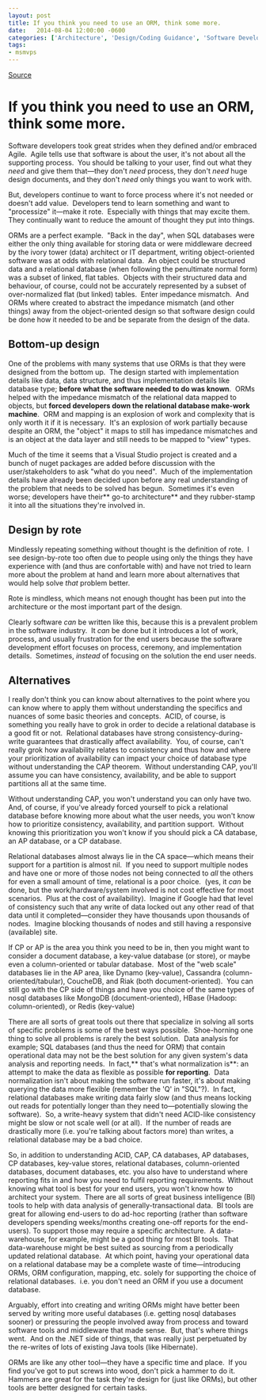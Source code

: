 ```yaml
---
layout: post
title: If you think you need to use an ORM, think some more.
date:   2014-08-04 12:00:00 -0600
categories: ['Architecture', 'Design/Coding Guidance', 'Software Development', 'Software Development Guidance']
tags:
- msmvps
---
```

[Source](http://pr-blog.azurewebsites.net/2014/08/05/if-you-think-you-need-to-use-an-orm-think-some-more/ "Permalink to If you think you need to use an ORM, think some more.")

# If you think you need to use an ORM, think some more.

Software developers took great strides when they defined and/or embraced Agile.  Agile tells use that software is about the user, it's not about all the supporting process.  You should be talking to your user, find out what they _need_ and give them that—they don't _need_ process, they don't _need_ huge design documents, and they don't _need_ only things you want to work with.

But, developers continue to want to force process where it's not needed or doesn't add value.  Developers tend to learn something and want to "processize" it—make it rote.  Especially with things that may excite them.  They continually want to reduce the amount of thought they put into things.

ORMs are a perfect example.  "Back in the day", when SQL databases were either the only thing available for storing data or were middleware decreed by the ivory tower (data) architect or IT department, writing object-oriented software was at odds with relational data.  An object could be structured data and a relational database (when following the penultimate normal form) was a subset of linked, flat tables.  Objects with their structured data and behaviour, of course, could not be accurately represented by a subset of over-normalized flat (but linked) tables.  Enter impedance mismatch.  And ORMs where created to abstract the impedance mismatch (and other things) away from the object-oriented design so that software design could be done how it needed to be and be separate from the design of the data.

## Bottom-up design

One of the problems with many systems that use ORMs is that they were designed from the bottom up.  The design started with implementation details like data, data structure, and thus implementation details like database type; **before what the software needed to do was known**.  ORMs helped with the impedance mismatch of the relational data mapped to objects, but **forced developers down the relational database make-work machine**.  ORM and mapping is an explosion of work and complexity that is only worth it if it is necessary.  It's an explosion of work partially because despite an ORM, the "object" it maps to still has impedance mismatches and is an object at the data layer and still needs to be mapped to "view" types.

Much of the time it seems that a Visual Studio project is created and a bunch of nuget packages are added before discussion with the user/stakeholders to ask "what do you need".  Much of the implementation details have already been decided upon before any real understanding of the problem that needs to be solved has begun.  Sometimes it's even worse; developers have their** go-to architecture** and they rubber-stamp it into all the situations they're involved in.

## Design by rote

Mindlessly repeating something without thought is the definition of rote.  I see design-by-rote too often due to people using only the things they have experience with (and thus are confortable with) and have not tried to learn more about the problem at hand and learn more about alternatives that would help solve _that_ problem better.

Rote is mindless, which means not enough thought has been put into the architecture or the most important part of the design.

Clearly software _can_ be written like this, because this is a prevalent problem in the software industry.  It _can_ be done but it introduces a lot of work, process, and usually frustration for the end users because the software development effort focuses on process, ceremony, and implementation details.  Sometimes, _instead_ of focusing on the solution the end user needs.

## Alternatives

I really don't think you can know about alternatives to the point where you can know where to apply them without understanding the specifics and nuances of some basic theories and concepts.  ACID, of course, is something you really have to grok in order to decide a relational database is a good fit or not.  Relational databases have strong consistency-during-write guarantees that drastically affect availability.  You, of course, can't really grok how availability relates to consistency and thus how and where your prioritization of availability can impact your choice of database type without understanding the CAP theorem.  Without understanding CAP, you'll assume you can have consistency, availability, and be able to support partitions all at the same time.

Without understanding CAP, you won't understand you can only have two. And, of course, if you've already forced yourself to pick a relational database before knowing more about what the user needs, you won't know how to prioritize consistency, availability, and partition support.  Without knowing this prioritization you won't know if you should pick a CA database, an AP database, or a CP database.

Relational databases almost always lie in the CA space—which means their support for a partition is almost nil.  If you need to support multiple nodes and have one or more of those nodes not being connected to _all_ the others for even a small amount of time, relational is a poor choice.  (yes, it _can_ be done, but the work/hardware/system involved is not cost effective for most scenarios.  Plus at the cost of availability).  Imagine if Google had that level of consistency such that any write of data locked out any other read of that data until it completed—consider they have thousands upon thousands of nodes.  Imagine blocking thousands of nodes and still having a responsive (available) site.

If CP or AP is the area you think you need to be in, then you might want to consider a document database, a key-value database (or store), or maybe even a column-oriented or tabular database.  Most of the "web scale" databases lie in the AP area, like Dynamo (key-value), Cassandra (column-oriented/tabular), CoucheDB, and Riak (both document-oriented).  You can still go with the CP side of things and have you choice of the same types of nosql databases like MongoDB (document-oriented), HBase (Hadoop: column-oriented), or Redis (key-value)

There are all sorts of great tools out there that specialize in solving all sorts of specific problems is some of the best ways possible.  Shoe-horning one thing to solve all problems is rarely the best solution.  Data analysis for example; SQL databases (and thus the need for ORM) that contain operational data may not be the best solution for any given system's data analysis and reporting needs.  In fact,** that's what normalization is**: an attempt to make the data as flexible as possible **for reporting**.  Data normalization isn't about making the software run faster, it's about making querying the data more flexible (remember the 'Q' in "SQL"?).  In fact, relational databases make writing data fairly slow (and thus means locking out reads for potentially longer than they need to—potentially slowing the software).  So, a write-heavy system that didn't need ACID-like consistency might be slow or not scale well (or at all).  If the number of reads are drastically more (i.e. you're talking about factors more) than writes, a relational database may be a bad choice.

So, in addition to understanding ACID, CAP, CA databases, AP databases, CP databases, key-value stores, relational databases, column-oriented databases, document databases, etc. you also have to understand where reporting fits in and how you need to fulfil reporting requirements.  Without knowing what tool is best for your end users, you won't know how to architect your system.  There are all sorts of great business intelligence (BI) tools to help with data analysis of generally-transactional data.  BI tools are great for allowing end-users to do ad-hoc reporting (rather than software developers spending weeks/months creating one-off reports for the end-users). To support those may require a specific architecture.  A data-warehouse, for example, might be a good thing for most BI tools.  That data-warehouse might be best suited as sourcing from a periodically updated relational database.  At which point, having your operational data on a relational database may be a complete waste of time—introducing ORMs, ORM configuration, mapping, etc. solely for supporting the choice of relational databases.  i.e. you don't need an ORM if you use a document database.

Arguably, effort into creating and writing ORMs might have better been served by writing more useful databases (i.e. getting nosql databases sooner) or pressuring the people involved away from process and toward software tools and middleware that made sense.  But, that's where things went.  And on the .NET side of things, that was really just perpetuated by the re-writes of lots of existing Java tools (like Hibernate).

ORMs are like any other tool—they have a specific time and place.  If you find you've got to put screws into wood, don't pick a hammer to do it.  Hammers are great for the task they're design for (just like ORMs), but other tools are better designed for certain tasks.

